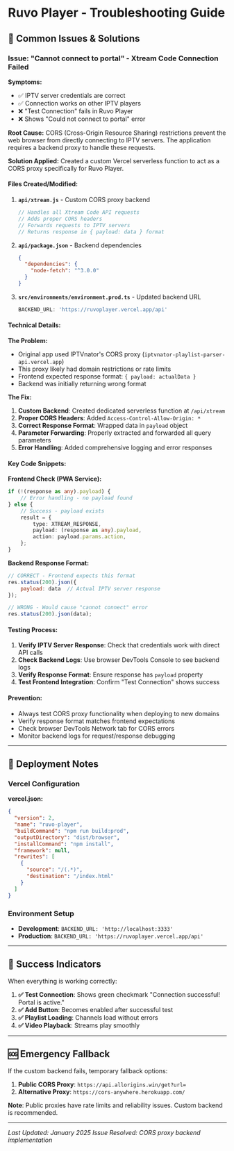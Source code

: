 # Ruvo Player - Troubleshooting Guide

## 🔧 Common Issues & Solutions

### Issue: "Cannot connect to portal" - Xtream Code Connection Failed

**Symptoms:**
- ✅ IPTV server credentials are correct
- ✅ Connection works on other IPTV players
- ❌ "Test Connection" fails in Ruvo Player
- ❌ Shows "Could not connect to portal" error

**Root Cause:**
CORS (Cross-Origin Resource Sharing) restrictions prevent the web browser from directly connecting to IPTV servers. The application requires a backend proxy to handle these requests.

**Solution Applied:**
Created a custom Vercel serverless function to act as a CORS proxy specifically for Ruvo Player.

#### Files Created/Modified:

1. **`api/xtream.js`** - Custom CORS proxy backend
   ```javascript
   // Handles all Xtream Code API requests
   // Adds proper CORS headers
   // Forwards requests to IPTV servers
   // Returns response in { payload: data } format
   ```

2. **`api/package.json`** - Backend dependencies
   ```json
   {
     "dependencies": {
       "node-fetch": "^3.0.0"
     }
   }
   ```

3. **`src/environments/environment.prod.ts`** - Updated backend URL
   ```typescript
   BACKEND_URL: 'https://ruvoplayer.vercel.app/api'
   ```

#### Technical Details:

**The Problem:**
- Original app used IPTVnator's CORS proxy (`iptvnator-playlist-parser-api.vercel.app`)
- This proxy likely had domain restrictions or rate limits
- Frontend expected response format: `{ payload: actualData }`
- Backend was initially returning wrong format

**The Fix:**
1. **Custom Backend**: Created dedicated serverless function at `/api/xtream`
2. **Proper CORS Headers**: Added `Access-Control-Allow-Origin: *`
3. **Correct Response Format**: Wrapped data in `payload` object
4. **Parameter Forwarding**: Properly extracted and forwarded all query parameters
5. **Error Handling**: Added comprehensive logging and error responses

#### Key Code Snippets:

**Frontend Check (PWA Service):**
```typescript
if (!(response as any).payload) {
    // Error handling - no payload found
} else {
    // Success - payload exists
    result = {
        type: XTREAM_RESPONSE,
        payload: (response as any).payload,
        action: payload.params.action,
    };
}
```

**Backend Response Format:**
```javascript
// CORRECT - Frontend expects this format
res.status(200).json({
    payload: data  // Actual IPTV server response
});

// WRONG - Would cause "cannot connect" error
res.status(200).json(data);
```

#### Testing Process:

1. **Verify IPTV Server Response**: Check that credentials work with direct API calls
2. **Check Backend Logs**: Use browser DevTools Console to see backend logs
3. **Verify Response Format**: Ensure response has `payload` property
4. **Test Frontend Integration**: Confirm "Test Connection" shows success

#### Prevention:

- Always test CORS proxy functionality when deploying to new domains
- Verify response format matches frontend expectations
- Check browser DevTools Network tab for CORS errors
- Monitor backend logs for request/response debugging

---

## 🚀 Deployment Notes

### Vercel Configuration

**vercel.json:**
```json
{
  "version": 2,
  "name": "ruvo-player",
  "buildCommand": "npm run build:prod",
  "outputDirectory": "dist/browser",
  "installCommand": "npm install",
  "framework": null,
  "rewrites": [
    {
      "source": "/(.*)",
      "destination": "/index.html"
    }
  ]
}
```

### Environment Setup

- **Development**: `BACKEND_URL: 'http://localhost:3333'`
- **Production**: `BACKEND_URL: 'https://ruvoplayer.vercel.app/api'`

---

## 📝 Success Indicators

When everything is working correctly:

1. **✅ Test Connection**: Shows green checkmark "Connection successful! Portal is active."
2. **✅ Add Button**: Becomes enabled after successful test
3. **✅ Playlist Loading**: Channels load without errors
4. **✅ Video Playback**: Streams play smoothly

---

## 🆘 Emergency Fallback

If the custom backend fails, temporary fallback options:

1. **Public CORS Proxy**: `https://api.allorigins.win/get?url=`
2. **Alternative Proxy**: `https://cors-anywhere.herokuapp.com/`

**Note**: Public proxies have rate limits and reliability issues. Custom backend is recommended.

---

*Last Updated: January 2025*
*Issue Resolved: CORS proxy backend implementation*
